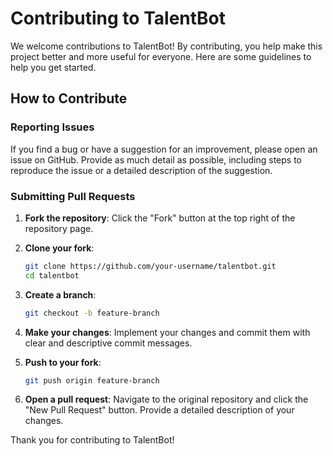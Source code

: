 # Contributing to TalentBot

We welcome contributions to TalentBot! By contributing, you help make this project better and more useful for everyone. Here are some guidelines to help you get started.

## How to Contribute

### Reporting Issues

If you find a bug or have a suggestion for an improvement, please open an issue on GitHub. Provide as much detail as possible, including steps to reproduce the issue or a detailed description of the suggestion.

### Submitting Pull Requests

1. **Fork the repository**: Click the "Fork" button at the top right of the repository page.
2. **Clone your fork**: 
    ```bash
    git clone https://github.com/your-username/talentbot.git
    cd talentbot
    ```
3. **Create a branch**:
    ```bash
    git checkout -b feature-branch
    ```

4. **Make your changes**: Implement your changes and commit them with clear and descriptive commit messages.
5. **Push to your fork**:
    ```bash
    git push origin feature-branch
    ```
6. **Open a pull request**: Navigate to the original repository and click the "New Pull Request" button. Provide a detailed description of your changes.

Thank you for contributing to TalentBot!
